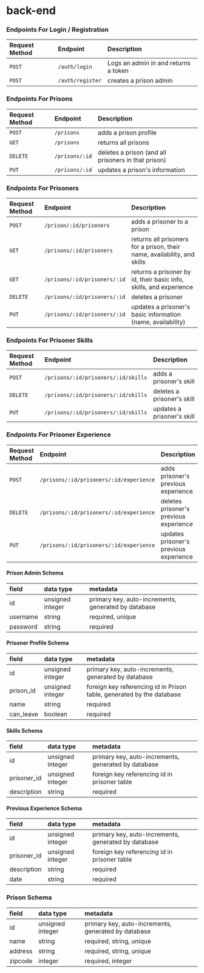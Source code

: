 # back-end

### Endpoints For Login / Registration

| Request Method | Endpoint         | Description                          |
| :------------- | :--------------- | :----------------------------------- |
| `POST`         | `/auth/login`    | Logs an admin in and returns a token |
| `POST`         | `/auth/register` | creates a prison admin               |

### Endpoints For Prisons

| Request Method | Endpoint       | Description                                         |
| :------------- | :------------- | :-------------------------------------------------- |
| `POST`         | `/prisons`     | adds a prison profile                               |
| `GET`          | `/prisons`     | returns all prisons                                 |
| `DELETE`       | `/prisons/:id` | deletes a prison (and all prisoners in that prison) |
| `PUT`          | `/prisons/:id` | updates a prison's information                      |

### Endpoints For Prisoners

| Request Method | Endpoint                     | Description                                                              |
| :------------- | :--------------------------- | :----------------------------------------------------------------------- |
| `POST`         | `/prison/:id/prisoners`      | adds a prisoner to a prison                                              |
| `GET`          | `/prisons/:id/prisoners`     | returns all prisoners for a prison, their name, availability, and skills |
| `GET`          | `/prisons/:id/prisoners/:id` | returns a prisoner by id, their basic info, skills, and experience       |
| `DELETE`       | `/prisons/:id/prisoners/:id` | deletes a prisoner                                                       |
| `PUT`          | `/prisons/:id/prisoners/:id` | updates a prisoner's basic information (name, availability)              |

### Endpoints For Prisoner Skills

| Request Method | Endpoint                            | Description                |
| :------------- | :---------------------------------- | :------------------------- |
| `POST`         | `/prisons/:id/prisoners/:id/skills` | adds a prisoner's skill    |
| `DELETE`       | `/prisons/:id/prisoners/:id/skills` | deletes a prisoner's skill |
| `PUT`          | `/prisons/:id/prisoners/:id/skills` | updates a prisoner's skill |

### Endpoints For Prisoner Experience

| Request Method | Endpoint                                | Description                            |
| :------------- | :-------------------------------------- | :------------------------------------- |
| `POST`         | `/prisons/:id/prisoners/:id/experience` | adds prisoner's previous experience    |
| `DELETE`       | `/prisons/:id/prisoners/:id/experience` | deletes prisoner's previous experience |
| `PUT`          | `/prisons/:id/prisoners/:id/experience` | updates prisoner's previous experience |

#### Prison Admin Schema

| field    | data type        | metadata                                            |
| :------- | :--------------- | :-------------------------------------------------- |
| id       | unsigned integer | primary key, auto-increments, generated by database |
| username | string           | required, unique                                    |
| password | string           | required                                            |

#### Prisoner Profile Schema

| field     | data type        | metadata                                                              |
| :-------- | :--------------- | :-------------------------------------------------------------------- |
| id        | unsigned integer | primary key, auto-increments, generated by database                   |
| prison_id | unsigned integer | foreign key referencing id in Prison table, generated by the database |
| name      | string           | required                                                              |
| can_leave | boolean          | required                                                              |

#### Skills Schema

| field       | data type        | metadata                                            |
| :---------- | :--------------- | :-------------------------------------------------- |
| id          | unsigned integer | primary key, auto-increments, generated by database |
| prisoner_id | unsigned integer | foreign key referencing id in prisoner table        |
| description | string           | required                                            |

#### Previous Experience Schema

| field       | data type        | metadata                                            |
| :---------- | :--------------- | :-------------------------------------------------- |
| id          | unsigned integer | primary key, auto-increments, generated by database |
| prisoner_id | unsigned integer | foreign key referencing id in prisoner table        |
| description | string           | required                                            |
| date        | string           | required                                            |

### Prison Schema

| field             | data type        | metadata                                            |
| :---------------- | :--------------- | :-------------------------------------------------- |
| id                | unsigned integer | primary key, auto-increments, generated by database |
| name              | string           | required, string, unique                            |
| address           | string           | required, string, unique                            |
| zipcode           | integer          | required, integer                                   |
